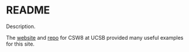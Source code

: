 # README

Description.

The [website](https://ucsb-csw8.github.io/s22/) and [repo](https://github.com/ucsb-csw8/s22/)  for CSW8 at UCSB provided many useful examples for this site.